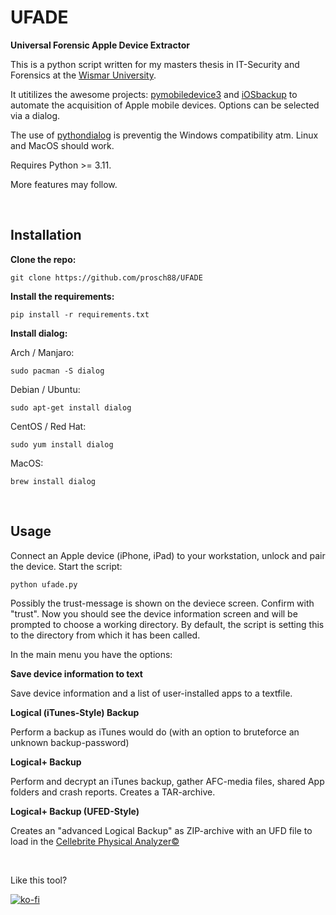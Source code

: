 # UFADE
**Universal Forensic Apple Device Extractor**

This is a python script written for my masters thesis in IT-Security and Forensics at the [Wismar University](https://www.hs-wismar.de/).

It utitilizes the awesome projects: [pymobiledevice3](https://github.com/doronz88/pymobiledevice3) and [iOSbackup](https://github.com/avibrazil/iOSbackup) to automate the acquisition of Apple mobile devices. Options can be selected via a dialog.

The use of [pythondialog](https://github.com/frougon/pythondialog) is preventig the Windows compatibility atm. Linux and MacOS should work. 

Requires Python >= 3.11.

More features may follow.

<br />

## Installation

**Clone the repo:**
```
git clone https://github.com/prosch88/UFADE
```
**Install the requirements:**
```
pip install -r requirements.txt 
```
**Install dialog:**

Arch / Manjaro:
```
sudo pacman -S dialog
```
Debian / Ubuntu:
```
sudo apt-get install dialog
```
CentOS / Red Hat:
```
sudo yum install dialog
```
MacOS:
```
brew install dialog
```
<br />

## Usage

Connect an Apple device (iPhone, iPad) to your workstation, unlock and pair the device.
Start the script:
```
python ufade.py
```
Possibly the trust-message is shown on the deviece screen. Confirm with "trust".
Now you should see the device information screen and will be prompted to choose a working directory.
By default, the script is setting this to the directory from which it has been called.

In the main menu you have the options:

**Save device information to text**

Save device information and a list of user-installed apps to a textfile.

**Logical (iTunes-Style) Backup**

Perform a backup as iTunes would do (with an option to bruteforce an unknown backup-password)

**Logical+ Backup**

Perform and decrypt an iTunes backup, gather AFC-media files, shared App folders and crash reports. Creates a TAR-archive.

**Logical+ Backup (UFED-Style)**

Creates an "advanced Logical Backup" as ZIP-archive with an UFD file to load in the [Cellebrite Physical Analyzer©](https://cellebrite.com/de/cellebrite-physical-analyzer-de/)

<br />

Like this tool? 

[![ko-fi](https://ko-fi.com/img/githubbutton_sm.svg)](https://ko-fi.com/I3I3H646F)



